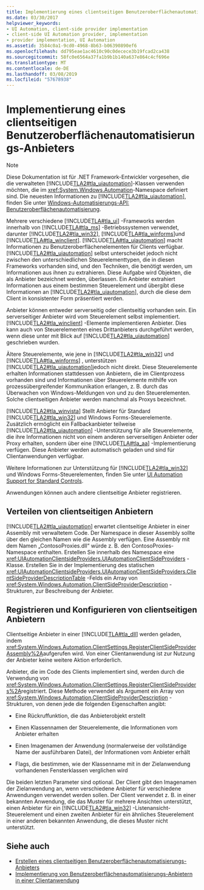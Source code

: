 ```yaml
---
title: Implementierung eines clientseitigen Benutzeroberflächenautomatisierungs-Anbieters
ms.date: 03/30/2017
helpviewer_keywords:
- UI Automation, client-side provider implementation
- client-side UI Automation provider, implementation
- provider implementation, UI Automation
ms.assetid: 3584c0a1-9cd0-4968-8b63-b06390890ef6
ms.openlocfilehash: dd795eae1ac4610c90c0decece3b19fcad2ca438
ms.sourcegitcommit: 58fc0e6564a37fa1b9b1b140a637e864c4cf696e
ms.translationtype: MT
ms.contentlocale: de-DE
ms.lasthandoff: 03/08/2019
ms.locfileid: "57678938"
---
```

# <a name="client-side-ui-automation-provider-implementation"></a>Implementierung eines clientseitigen Benutzeroberflächenautomatisierungs-Anbieters
> [!NOTE]
>  Diese Dokumentation ist für .NET Framework-Entwickler vorgesehen, die die verwalteten [!INCLUDE[TLA2#tla_uiautomation](../../../includes/tla2sharptla-uiautomation-md.md)]-Klassen verwenden möchten, die im <xref:System.Windows.Automation>-Namespace definiert sind. Die neuesten Informationen zu [!INCLUDE[TLA2#tla_uiautomation](../../../includes/tla2sharptla-uiautomation-md.md)], finden Sie unter [Windows-Automatisierungs-API: Benutzeroberflächenautomatisierung](https://go.microsoft.com/fwlink/?LinkID=156746).  
  
 Mehrere verschiedene [!INCLUDE[TLA#tla_ui](../../../includes/tlasharptla-ui-md.md)] -Frameworks werden innerhalb von [!INCLUDE[TLA#tla_ms](../../../includes/tlasharptla-ms-md.md)] -Betriebssystemen verwendet, darunter [!INCLUDE[TLA2#tla_win32](../../../includes/tla2sharptla-win32-md.md)], [!INCLUDE[TLA#tla_winforms](../../../includes/tlasharptla-winforms-md.md)]und [!INCLUDE[TLA#tla_winclient](../../../includes/tlasharptla-winclient-md.md)]. [!INCLUDE[TLA#tla_uiautomation](../../../includes/tlasharptla-uiautomation-md.md)] macht Informationen zu Benutzeroberflächenelementen für Clients verfügbar. [!INCLUDE[TLA2#tla_uiautomation](../../../includes/tla2sharptla-uiautomation-md.md)] selbst unterscheidet jedoch nicht zwischen den unterschiedlichen Steuerelementtypen, die in diesen Frameworks vorhanden sind, und den Techniken, die benötigt werden, um Informationen aus ihnen zu extrahieren. Diese Aufgabe wird Objekten, die als Anbieter bezeichnet werden, überlassen. Ein Anbieter extrahiert Informationen aus einem bestimmen Steuerelement und übergibt diese Informationen an [!INCLUDE[TLA2#tla_uiautomation](../../../includes/tla2sharptla-uiautomation-md.md)], durch die diese dem Client in konsistenter Form präsentiert werden.  
  
 Anbieter können entweder serverseitig oder clientseitig vorhanden sein. Ein serverseitiger Anbieter wird vom Steuerelement selbst implementiert. [!INCLUDE[TLA2#tla_winclient](../../../includes/tla2sharptla-winclient-md.md)] -Elemente implementieren Anbieter. Dies kann auch von Steuerelementen eines Drittanbieters durchgeführt werden, wenn diese unter mit Blick auf [!INCLUDE[TLA2#tla_uiautomation](../../../includes/tla2sharptla-uiautomation-md.md)] geschrieben wurden.  
  
 Ältere Steuerelemente, wie jene in [!INCLUDE[TLA2#tla_win32](../../../includes/tla2sharptla-win32-md.md)] und [!INCLUDE[TLA#tla_winforms](../../../includes/tlasharptla-winforms-md.md)] , unterstützen [!INCLUDE[TLA2#tla_uiautomation](../../../includes/tla2sharptla-uiautomation-md.md)]jedoch nicht direkt. Diese Steuerelemente erhalten Informationen stattdessen von Anbietern, die im Clientprozess vorhanden sind und Informationen über Steuerelemente mithilfe von prozessübergreifender Kommunikation erlangen, z. B. durch das Überwachen von Windows-Meldungen von und zu den Steuerelementen. Solche clientseitigen Anbieter werden manchmal als Proxys bezeichnet.  
  
 [!INCLUDE[TLA2#tla_winvista](../../../includes/tla2sharptla-winvista-md.md)] Stellt Anbieter für Standard [!INCLUDE[TLA2#tla_win32](../../../includes/tla2sharptla-win32-md.md)] und Windows Forms-Steuerelemente. Zusätzlich ermöglicht ein Fallbackanbieter teilweise [!INCLUDE[TLA2#tla_uiautomation](../../../includes/tla2sharptla-uiautomation-md.md)] -Unterstützung für alle Steuerelemente, die ihre Informationen nicht von einem anderen serverseitigen Anbieter oder Proxy erhalten, sondern über eine [!INCLUDE[TLA#tla_aa](../../../includes/tlasharptla-aa-md.md)] -Implementierung verfügen. Diese Anbieter werden automatisch geladen und sind für Clientanwendungen verfügbar.  
  
 Weitere Informationen zur Unterstützung für [!INCLUDE[TLA2#tla_win32](../../../includes/tla2sharptla-win32-md.md)] und Windows Forms-Steuerelementen, finden Sie unter [UI Automation Support for Standard Controls](../../../docs/framework/ui-automation/ui-automation-support-for-standard-controls.md).  
  
 Anwendungen können auch andere clientseitige Anbieter registrieren.  
  
<a name="Distributing_Client-Side_Providers"></a>   
## <a name="distributing-client-side-providers"></a>Verteilen von clientseitigen Anbietern  
 [!INCLUDE[TLA2#tla_uiautomation](../../../includes/tla2sharptla-uiautomation-md.md)] erwartet clientseitige Anbieter in einer Assembly mit verwaltetem Code. Der Namespace in dieser Assembly sollte über den gleichen Namen wie die Assembly verfügen. Eine Assembly mit dem Namen „ContosoProxies.dll“ würde z. B. den ContosoProxies-Namespace enthalten. Erstellen Sie innerhalb des Namespace eine <xref:UIAutomationClientsideProviders.UIAutomationClientSideProviders> -Klasse. Erstellen Sie in der Implementierung des statischen <xref:UIAutomationClientsideProviders.UIAutomationClientSideProviders.ClientSideProviderDescriptionTable> -Felds ein Array von <xref:System.Windows.Automation.ClientSideProviderDescription> -Strukturen, zur Beschreibung der Anbieter.  
  
<a name="Registering_and_Configuring_Client-Side_Providers"></a>   
## <a name="registering-and-configuring-client-side-providers"></a>Registrieren und Konfigurieren von clientseitigen Anbietern  
 Clientseitige Anbieter in einer [!INCLUDE[TLA#tla_dll](../../../includes/tlasharptla-dll-md.md)] werden geladen, indem <xref:System.Windows.Automation.ClientSettings.RegisterClientSideProviderAssembly%2A>aufgerufen wird. Von einer Clientanwendung ist zur Nutzung der Anbieter keine weitere Aktion erforderlich.  
  
 Anbieter, die im Code des Clients implementiert sind, werden durch die Verwendung von <xref:System.Windows.Automation.ClientSettings.RegisterClientSideProviders%2A>registriert. Diese Methode verwendet als Argument ein Array von <xref:System.Windows.Automation.ClientSideProviderDescription> -Strukturen, von denen jede die folgenden Eigenschaften angibt:  
  
-   Eine Rückruffunktion, die das Anbieterobjekt erstellt  
  
-   Einen Klassennamen der Steuerelemente, die Informationen vom Anbieter erhalten  
  
-   Einen Imagenamen der Anwendung (normalerweise der vollständige Name der ausführbaren Datei), der Informationen vom Anbieter erhält  
  
-   Flags, die bestimmen, wie der Klassenname mit in der Zielanwendung vorhandenen Fensterklassen verglichen wird  
  
 Die beiden letzten Parameter sind optional. Der Client gibt den Imagenamen der Zielanwendung an, wenn verschiedene Anbieter für verschiedene Anwendungen verwendet werden sollen. Der Client verwendet z. B. in einer bekannten Anwendung, die das Muster für mehrere Ansichten unterstützt, einen Anbieter für ein [!INCLUDE[TLA2#tla_win32](../../../includes/tla2sharptla-win32-md.md)] -Listenansicht-Steuerelement und einen zweiten Anbieter für ein ähnliches Steuerelement in einer anderen bekannten Anwendung, die dieses Muster nicht unterstützt.  
  
## <a name="see-also"></a>Siehe auch
- [Erstellen eines clientseitigen Benutzeroberflächenautomatisierungs-Anbieters](../../../docs/framework/ui-automation/create-a-client-side-ui-automation-provider.md)
- [Implementierung von Benutzeroberflächenautomatisierungs-Anbietern in einer Clientanwendung](../../../docs/framework/ui-automation/implement-ui-automation-providers-in-a-client-application.md)
